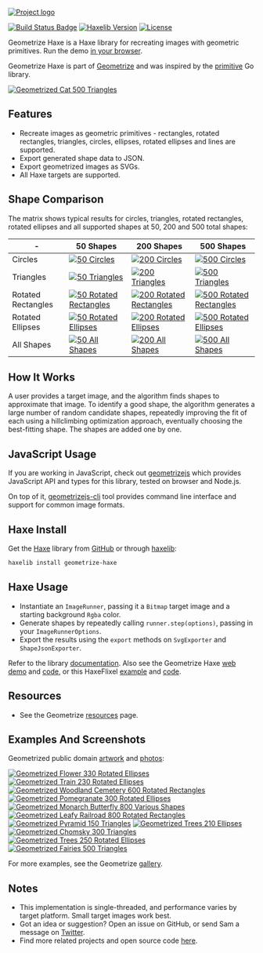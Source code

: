 [![Project logo](https://github.com/Tw1ddle/geometrize-haxe/blob/master/screenshots/logo.png?raw=true "Geometrize Haxe - recreating images as geometric shapes logo")](https://www.geometrize.co.uk/)

[![Build Status Badge](https://ci.appveyor.com/api/projects/status/github/Tw1ddle/geometrize-haxe)](https://ci.appveyor.com/project/Tw1ddle/geometrize-haxe)
[![Haxelib Version](https://img.shields.io/github/tag/Tw1ddle/geometrize-haxe.svg?style=flat-square&label=haxelib)](https://lib.haxe.org/p/geometrize-haxe)
[![License](https://img.shields.io/:license-mit-blue.svg?style=flat-square)](https://github.com/Tw1ddle/geometrize-haxe/blob/master/LICENSE)

Geometrize Haxe is a Haxe library for recreating images with geometric primitives. Run the demo [in your browser](https://www.samcodes.co.uk/project/geometrize-haxe-web/).

Geometrize Haxe is part of [Geometrize](https://www.geometrize.co.uk/) and was inspired by the [primitive](https://github.com/fogleman/primitive) Go library.

[![Geometrized Cat 500 Triangles](https://github.com/Tw1ddle/geometrize-haxe/blob/master/screenshots/cat.gif?raw=true "Geometrized Cat - 500 Geometric Primitives")](https://www.geometrize.co.uk/)

## Features
* Recreate images as geometric primitives - rectangles, rotated rectangles, triangles, circles, ellipses, rotated ellipses and lines are supported.
* Export generated shape data to JSON.
* Export geometrized images as SVGs.
* All Haxe targets are supported.

## Shape Comparison

The matrix shows typical results for circles, triangles, rotated rectangles, rotated ellipses and all supported shapes at 50, 200 and 500 total shapes:

| -                  | 50 Shapes     | 200 Shapes    | 500 Shapes   |
| ------------------ | ------------- | ------------- | ------------ |
| Circles            | [![50 Circles](https://github.com/Tw1ddle/geometrize-haxe/blob/master/screenshots/seagull_50_circles.png?raw=true)](https://www.geometrize.co.uk/) | [![200 Circles](https://github.com/Tw1ddle/geometrize-haxe/blob/master/screenshots/seagull_200_circles.png?raw=true)](https://www.geometrize.co.uk/) | [![500 Circles](https://github.com/Tw1ddle/geometrize-haxe/blob/master/screenshots/seagull_500_circles.png?raw=true)](https://www.geometrize.co.uk/) |
| Triangles          | [![50 Triangles](https://github.com/Tw1ddle/geometrize-haxe/blob/master/screenshots/seagull_50_triangles.png?raw=true)](https://www.geometrize.co.uk/) | [![200 Triangles](https://github.com/Tw1ddle/geometrize-haxe/blob/master/screenshots/seagull_200_triangles.png?raw=true)](https://www.geometrize.co.uk/) | [![500 Triangles](https://github.com/Tw1ddle/geometrize-haxe/blob/master/screenshots/seagull_500_triangles.png?raw=true)](https://www.geometrize.co.uk/) |
| Rotated Rectangles | [![50 Rotated Rectangles](https://github.com/Tw1ddle/geometrize-haxe/blob/master/screenshots/seagull_50_rotated_rectangles.png?raw=true)](https://www.geometrize.co.uk/) | [![200 Rotated Rectangles](https://github.com/Tw1ddle/geometrize-haxe/blob/master/screenshots/seagull_200_rotated_rectangles.png?raw=true)](https://www.geometrize.co.uk/) | [![500 Rotated Rectangles](https://github.com/Tw1ddle/geometrize-haxe/blob/master/screenshots/seagull_500_rotated_rectangles.png?raw=true)](https://www.geometrize.co.uk/) |
| Rotated Ellipses   | [![50 Rotated Ellipses](https://github.com/Tw1ddle/geometrize-haxe/blob/master/screenshots/seagull_50_rotated_ellipses.png?raw=true)](https://www.geometrize.co.uk/) | [![200 Rotated Ellipses](https://github.com/Tw1ddle/geometrize-haxe/blob/master/screenshots/seagull_200_rotated_ellipses.png?raw=true)](https://www.geometrize.co.uk/) | [![500 Rotated Ellipses](https://github.com/Tw1ddle/geometrize-haxe/blob/master/screenshots/seagull_500_rotated_ellipses.png?raw=true)](https://www.geometrize.co.uk/) |
| All Shapes         | [![50 All Shapes](https://github.com/Tw1ddle/geometrize-haxe/blob/master/screenshots/seagull_50_all_shapes.png?raw=true)](https://www.geometrize.co.uk/) | [![200 All Shapes](https://github.com/Tw1ddle/geometrize-haxe/blob/master/screenshots/seagull_200_all_shapes.png?raw=true)](https://www.geometrize.co.uk/) | [![500 All Shapes](https://github.com/Tw1ddle/geometrize-haxe/blob/master/screenshots/seagull_500_all_shapes.png?raw=true)](https://www.geometrize.co.uk/) |

## How It Works

A user provides a target image, and the algorithm finds shapes to approximate that image. To identify a good shape, the algorithm generates a large number of random candidate shapes, repeatedly improving the fit of each using a hillclimbing optimization approach, eventually choosing the best-fitting shape. The shapes are added one by one.

## JavaScript Usage

If you are working in JavaScript, check out [geometrizejs](https://www.npmjs.com/package/geometrizejs) which provides JavaScript API and types for this library, tested on browser and Node.js.

On top of it, [geometrizejs-cli](https://www.npmjs.com/package/geometrizejs-cli) tool provides command line interface and support for common image formats.

## Haxe Install

Get the [Haxe](https://haxe.org/) library from [GitHub](https://github.com/Tw1ddle/geometrize-haxe) or through [haxelib](https://lib.haxe.org/p/geometrize-haxe/):

```bash
haxelib install geometrize-haxe
```

## Haxe Usage

* Instantiate an ```ImageRunner```, passing it a ```Bitmap``` target image and a starting background ```Rgba``` color.
* Generate shapes by repeatedly calling ```runner.step(options)```, passing in your ```ImageRunnerOptions```.
* Export the results using the ```export``` methods on ```SvgExporter``` and ```ShapeJsonExporter```.

Refer to the library [documentation](https://tw1ddle.github.io/geometrize-haxe/). Also see the Geometrize Haxe [web demo](https://www.samcodes.co.uk/project/geometrize-haxe-web/) and [code](https://github.com/Tw1ddle/geometrize-haxe-web/), or this HaxeFlixel [example](https://samcodes.co.uk/project/geometrize-haxe-flixel/) and [code](https://github.com/Tw1ddle/geometrize-haxe-demo/).

## Resources

* See the Geometrize [resources](https://resources.geometrize.co.uk/) page.

## Examples And Screenshots

Geometrized public domain [artwork](https://commons.wikimedia.org/wiki/Category:Paintings_by_painter) and [photos](https://www.pexels.com/public-domain-images/):

[![Geometrized Flower 330 Rotated Ellipses](https://github.com/Tw1ddle/geometrize-haxe/blob/master/screenshots/flower.png?raw=true "Flower - 330 Rotated Ellipses")](https://www.geometrize.co.uk/)
[![Geometrized Train 230 Rotated Ellipses](https://github.com/Tw1ddle/geometrize-haxe/blob/master/screenshots/train.png?raw=true "Train - 230 Rotated Ellipses")](https://www.geometrize.co.uk/)
[![Geometrized Woodland Cemetery 600 Rotated Rectangles](https://github.com/Tw1ddle/geometrize-haxe/blob/master/screenshots/woodland_cemetery.png?raw=true "Woodland Cemetery - 600 Rotated Rectangles")](https://www.geometrize.co.uk/)
[![Geometrized Pomegranate 300 Rotated Ellipses](https://github.com/Tw1ddle/geometrize-haxe/blob/master/screenshots/pomegranate.png?raw=true "Pomegranate - 300 Rotated Ellipses")](https://www.geometrize.co.uk/)
[![Geometrized Monarch Butterfly 800 Various Shapes](https://github.com/Tw1ddle/geometrize-haxe/blob/master/screenshots/monarch_butterfly.png?raw=true "Monarch Butterfly - 800 Various Shapes")](https://www.geometrize.co.uk/)
[![Geometrized Leafy Railroad 800 Rotated Rectangles](https://github.com/Tw1ddle/geometrize-haxe/blob/master/screenshots/leafy_railroad.png?raw=true "Leafy Railroad - 800 Rotated Rectangles")](https://www.geometrize.co.uk/)
[![Geometrized Pyramid 150 Triangles](https://github.com/Tw1ddle/geometrize-haxe/blob/master/screenshots/pyramid.png?raw=true "Pyramid - 150 Triangles")](https://www.geometrize.co.uk/)
[![Geometrized Trees 210 Ellipses](https://github.com/Tw1ddle/geometrize-haxe/blob/master/screenshots/tree_under_clouds.png?raw=true "Tree Under Clouds - 210 Ellipses")](https://www.geometrize.co.uk/)
[![Geometrized Chomsky 300 Triangles](https://github.com/Tw1ddle/geometrize-haxe/blob/master/screenshots/chomsky.png?raw=true "Noam Chomsky - 300 Triangles")](https://www.geometrize.co.uk/)
[![Geometrized Trees 250 Rotated Ellipses](https://github.com/Tw1ddle/geometrize-haxe/blob/master/screenshots/trees.png?raw=true "Trees - 250 Rotated Ellipses")](https://www.geometrize.co.uk/)
[![Geometrized Fairies 500 Triangles](https://github.com/Tw1ddle/geometrize-haxe/blob/master/screenshots/fairies.png?raw=true "Fairies - 500 Triangles")](https://www.geometrize.co.uk/)

For more examples, see the Geometrize [gallery](https://gallery.geometrize.co.uk/).

## Notes
* This implementation is single-threaded, and performance varies by target platform. Small target images work best.
* Got an idea or suggestion? Open an issue on GitHub, or send Sam a message on [Twitter](https://twitter.com/Sam_Twidale).
* Find more related projects and open source code [here](https://resources.geometrize.co.uk/).